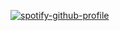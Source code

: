 [![spotify-github-profile](https://spotify-github-profile.kittinanx.com/api/view?uid=31emw27hdnz23bbvfx4humhc7cjq&cover_image=true&theme=novatorem&show_offline=false&background_color=000000&interchange=true&bar_color=000000&bar_color_cover=true)](https://github.com/kittinan/spotify-github-profile)
